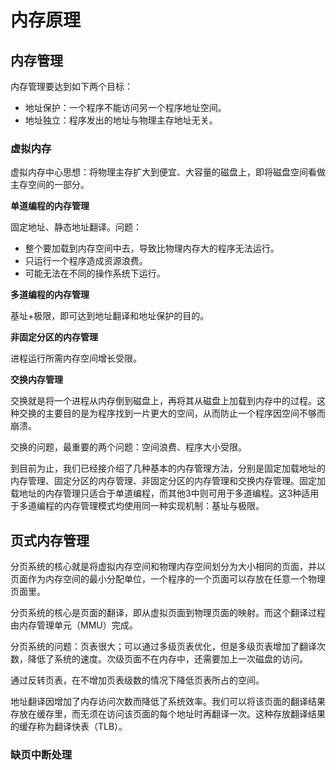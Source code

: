 # 内存原理

## 内存管理

内存管理要达到如下两个目标：

* 地址保护：一个程序不能访问另一个程序地址空间。
* 地址独立：程序发出的地址与物理主存地址无关。

### 虚拟内存

虚拟内存中心思想：将物理主存扩大到便宜、大容量的磁盘上，即将磁盘空间看做主存空间的一部分。

**单道编程的内存管理**

固定地址、静态地址翻译。问题：

* 整个要加载到内存空间中去，导致比物理内存大的程序无法运行。
* 只运行一个程序造成资源浪费。
* 可能无法在不同的操作系统下运行。

**多道编程的内存管理**

基址+极限，即可达到地址翻译和地址保护的目的。

**非固定分区的内存管理**

进程运行所需内存空间增长受限。

**交换内存管理**

交换就是将一个进程从内存倒到磁盘上，再将其从磁盘上加载到内存中的过程。这种交换的主要目的是为程序找到一片更大的空间，从而防止一个程序因空间不够而崩溃。

交换的问题，最重要的两个问题：空间浪费、程序大小受限。

到目前为止，我们已经接介绍了几种基本的内存管理方法，分别是固定加载地址的内存管理、固定分区的内存管理、非固定分区的内存管理和交换内存管理。固定加载地址的内存管理只适合于单道编程，而其他3中则可用于多道编程。这3种适用于多道编程的内存管理模式均使用同一种实现机制：基址与极限。

## 页式内存管理

分页系统的核心就是将虚拟内存空间和物理内存空间划分为大小相同的页面，并以页面作为内存空间的最小分配单位，一个程序的一个页面可以存放在任意一个物理页面里。

分页系统的核心是页面的翻译，即从虚拟页面到物理页面的映射。而这个翻译过程由内存管理单元（MMU）完成。

分页系统的问题：页表很大；可以通过多级页表优化，但是多级页表增加了翻译次数，降低了系统的速度。次级页面不在内存中，还需要加上一次磁盘的访问。

通过反转页表，在不增加页表级数的情况下降低页表所占的空间。

地址翻译因增加了内存访问次数而降低了系统效率。我们可以将该页面的翻译结果存放在缓存里，而无须在访问该页面的每个地址时再翻译一次。这种存放翻译结果的缓存称为翻译快表（TLB）。

### 缺页中断处理



